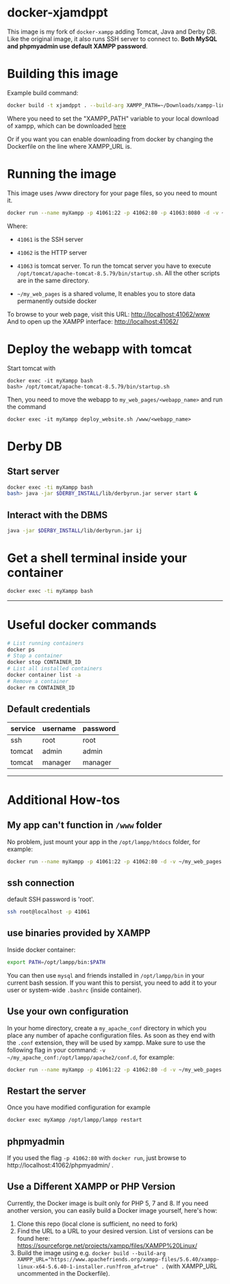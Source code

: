 
# docker-xjamdppt


This image is my fork of `docker-xampp` adding Tomcat, Java and Derby DB. Like the original image, it also runs SSH server to connect to. __Both MySQL and phpmyadmin use default XAMPP password__.


# Building this image

Example build command:
```bash 
docker build -t xjamdppt . --build-arg XAMPP_PATH=~/Downloads/xampp-linux-*-installer.run
```
Where you need to set the "XAMPP_PATH" variable to your local download of xampp, which can be downloaded [here](https://www.apachefriends.org/it/download.html)

Or if you want you can enable downloading from docker by changing the Dockerfile on the line where XAMPP_URL is.

# Running the image

This image uses /www directory for your page files, so you need to mount it.

```bash
docker run --name myXampp -p 41061:22 -p 41062:80 -p 41063:8080 -d -v ~/my_web_pages:/www xjamppt
```

Where:

- `41061` is the SSH server 

- `41062` is the HTTP server

- `41063` is tomcat server. To run the tomcat server you have to execute `/opt/tomcat/apache-tomcat-8.5.79/bin/startup.sh`. All the other scripts are in the same directory.

- `~/my_web_pages` is a shared volume, It enables you to store data permanently outside docker

To browse to your web page, visit this URL: [http://localhost:41062/www](http://localhost:41062/www)
And to open up the XAMPP interface: [http://localhost:41062/](http://localhost:41062/)


# Deploy the webapp with tomcat

Start tomcat with
```
docker exec -it myXampp bash
bash> /opt/tomcat/apache-tomcat-8.5.79/bin/startup.sh
```
Then, you need to move the webapp to `my_web_pages/<webapp_name>` and run the command
```
docker exec -it myXampp deploy_website.sh /www/<webapp_name>
```

# Derby DB

## Start server 

```bash
docker exec -ti myXampp bash
bash> java -jar $DERBY_INSTALL/lib/derbyrun.jar server start &
```

## Interact with the DBMS
```bash
java -jar $DERBY_INSTALL/lib/derbyrun.jar ij
```


# Get a shell terminal inside your container

```bash
docker exec -ti myXampp bash
```

---

# Useful docker commands

```bash 
# List running containers
docker ps
# Stop a container 
docker stop CONTAINER_ID
# List all installed containers
docker container list -a 
# Remove a container 
docker rm CONTAINER_ID
```

## Default credentials

service | username | password
------- | -------- | ---------
ssh     | root     | root
tomcat  | admin    | admin
tomcat  | manager  | manager

---

# Additional How-tos

## My app can't function in `/www` folder

No problem, just mount your app in the `/opt/lampp/htdocs` folder, for example:

```bash
docker run --name myXampp -p 41061:22 -p 41062:80 -d -v ~/my_web_pages:/opt/lampp/htdocs xjamppt
```

## ssh connection

default SSH password is 'root'.

```bash
ssh root@localhost -p 41061
```

## use binaries provided by XAMPP

Inside docker container:
```bash
export PATH=/opt/lampp/bin:$PATH
```
You can then use `mysql` and friends installed in `/opt/lampp/bin` in your current bash session. If you want this to persist, you need to add it to your user or system-wide `.bashrc` (inside container).

## Use your own configuration

In your home directory, create a `my_apache_conf` directory in which you place any number of apache configuration files. As soon as they end with the `.conf` extension, they will be used by xampp. Make sure to use the following flag in your command: `-v ~/my_apache_conf:/opt/lampp/apache2/conf.d`, for example:

```bash
docker run --name myXampp -p 41061:22 -p 41062:80 -d -v ~/my_web_pages:/www  -v ~/my_apache_conf:/opt/lampp/apache2/conf.d xjamppt
```

## Restart the server

Once you have modified configuration for example
```bash
docker exec myXampp /opt/lampp/lampp restart
```

## phpmyadmin

If you used the flag `-p 41062:80` with `docker run`, just browse to http://localhost:41062/phpmyadmin/ .

## Use a Different XAMPP or PHP Version

Currently, the Docker image is built only for PHP 5, 7 and 8.
If you need another version, you can easily build a Docker image yourself, here's how:

1. Clone this repo (local clone is sufficient, no need to fork)
2. Find the URL to a URL to your desired version. List of versions can be found here: https://sourceforge.net/projects/xampp/files/XAMPP%20Linux/
3. Build the image using e.g. `docker build --build-arg XAMPP_URL="https://www.apachefriends.org/xampp-files/5.6.40/xampp-linux-x64-5.6.40-1-installer.run?from_af=true" .` (with XAMPP_URL uncommented in the Dockerfile).
